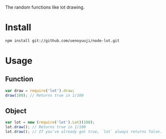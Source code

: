 The random functions like lot drawing.

Install
==========

```bash
npm install git://github.com/uenoyuuji/node-lot.git
```

Usage
==========

Function
----------

```JavaScript
var draw = require('lot').draw;
draw(100); // Returns true in 1/100
```

Object
----------

```JavaScript
var lot = new (require('lot').Lot)(100);
lot.draw(); // Returns true in 1/100
lot.draw(); // If you've already got true, `lot` always returns false. Or else it returns true in 1/99
```
